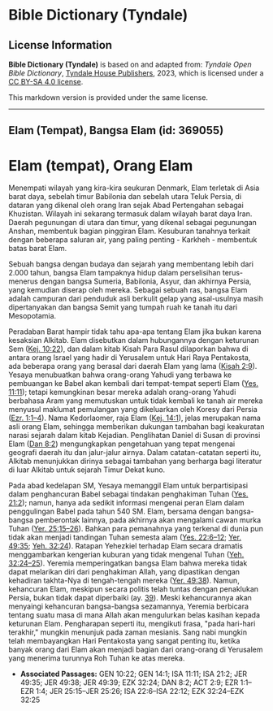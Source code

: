 # Bible Dictionary (Tyndale)

## License Information

**Bible Dictionary (Tyndale)** is based on and adapted from: _Tyndale Open Bible Dictionary_, [Tyndale House Publishers](https://tyndaleopenresources.com/), 2023, which is licensed under a [CC BY-SA 4.0 license](https://creativecommons.org/licenses/by-sa/4.0/legalcode.en).

This markdown version is provided under the same license.



--------------------------------

## Elam (Tempat), Bangsa Elam (id: 369055)

Elam (tempat), Orang Elam
=========================

Menempati wilayah yang kira\-kira seukuran Denmark, Elam terletak di Asia barat daya, sebelah timur Babilonia dan sebelah utara Teluk Persia, di dataran yang dikenal oleh orang Iran sejak Abad Pertengahan sebagai Khuzistan. Wilayah ini sekarang termasuk dalam wilayah barat daya Iran. Daerah pegunungan di utara dan timur, yang dikenal sebagai pegunungan Anshan, membentuk bagian pinggiran Elam. Kesuburan tanahnya terkait dengan beberapa saluran air, yang paling penting \- Karkheh \- membentuk batas barat Elam.

Sebuah bangsa dengan budaya dan sejarah yang membentang lebih dari 2\.000 tahun, bangsa Elam tampaknya hidup dalam perselisihan terus\-menerus dengan bangsa Sumeria, Babilonia, Asyur, dan akhirnya Persia, yang kemudian diserap oleh mereka. Sebagai sebuah ras, bangsa Elam adalah campuran dari penduduk asli berkulit gelap yang asal\-usulnya masih dipertanyakan dan bangsa Semit yang tumpah ruah ke tanah itu dari Mesopotamia.

Peradaban Barat hampir tidak tahu apa\-apa tentang Elam jika bukan karena kesaksian Alkitab. Elam disebutkan dalam hubungannya dengan keturunan Sem ([Kej. 10:22](https://ref.ly/Gen10:22)), dan dalam kitab Kisah Para Rasul dilaporkan bahwa di antara orang Israel yang hadir di Yerusalem untuk Hari Raya Pentakosta, ada beberapa orang yang berasal dari daerah Elam yang lama ([Kisah 2:9](https://ref.ly/Acts2:9)). Yesaya menubuatkan bahwa orang\-orang Yahudi yang terbawa ke pembuangan ke Babel akan kembali dari tempat\-tempat seperti Elam ([Yes. 11:11](https://ref.ly/Isa11:11)); tetapi kemungkinan besar mereka adalah orang\-orang Yahudi berbahasa Aram yang memutuskan untuk tidak kembali ke tanah air mereka menyusul maklumat pemulangan yang dikeluarkan oleh Koresy dari Persia ([Ezr. 1:1–4](https://ref.ly/Ezra1:1-Ezra1:4)). Nama Kedorlaomer, raja Elam ([Kej. 14:1](https://ref.ly/Gen14:1)), jelas merupakan nama asli orang Elam, sehingga memberikan dukungan tambahan bagi keakuratan narasi sejarah dalam kitab Kejadian. Penglihatan Daniel di Susan di provinsi Elam ([Dan 8:2](https://ref.ly/Dan8:2)) mengungkapkan pengetahuan yang tepat mengenai geografi daerah itu dan jalur\-jalur airnya. Dalam catatan\-catatan seperti itu, Alkitab menunjukkan dirinya sebagai tambahan yang berharga bagi literatur di luar Alkitab untuk sejarah Timur Dekat kuno.

Pada abad kedelapan SM, Yesaya memanggil Elam untuk berpartisipasi dalam penghancuran Babel sebagai tindakan penghakiman Tuhan ([Yes. 21:2](https://ref.ly/Isa21:2)); namun, hanya ada sedikit informasi mengenai peran Elam dalam penggulingan Babel pada tahun 540 SM. Elam, bersama dengan bangsa\-bangsa pemberontak lainnya, pada akhirnya akan mengalami cawan murka Tuhan ([Yer. 25:15–26](https://ref.ly/Jer25:15-Jer25:26)). Bahkan para pemanahnya yang terkenal di dunia pun tidak akan menjadi tandingan Tuhan semesta alam ([Yes. 22:6–12](https://ref.ly/Isa22:6-Isa22:12); [Yer. 49:35](https://ref.ly/Jer49:35); [Yeh. 32:24](https://ref.ly/Ezek32:24)). Ratapan Yehezkiel terhadap Elam secara dramatis menggambarkan kengerian kuburan yang tidak mengenal Tuhan ([Yeh. 32:24–25](https://ref.ly/Ezek32:24-Ezek32:25)). Yeremia memperingatkan bangsa Elam bahwa mereka tidak dapat melarikan diri dari penghakiman Allah, yang dipastikan dengan kehadiran takhta\-Nya di tengah\-tengah mereka ([Yer. 49:38](https://ref.ly/Jer49:38)). Namun, kehancuran Elam, meskipun secara politis telah tuntas dengan penaklukan Persia, bukan tidak dapat diperbaiki (ay. [39](https://ref.ly/Jer49:39)). Meski kehancurannya akan menyaingi kehancuran bangsa\-bangsa sezamannya, Yeremia berbicara tentang suatu masa di mana Allah akan mengulurkan belas kasihan kepada keturunan Elam. Pengharapan seperti itu, mengikuti frasa, "pada hari\-hari terakhir," mungkin menunjuk pada zaman mesianis. Sang nabi mungkin telah membayangkan Hari Pentakosta yang sangat penting itu, ketika banyak orang dari Elam akan menjadi bagian dari orang\-orang di Yerusalem yang menerima turunnya Roh Tuhan ke atas mereka.

* **Associated Passages:** GEN 10:22; GEN 14:1; ISA 11:11; ISA 21:2; JER 49:35; JER 49:38; JER 49:39; EZK 32:24; DAN 8:2; ACT 2:9; EZR 1:1–EZR 1:4; JER 25:15–JER 25:26; ISA 22:6–ISA 22:12; EZK 32:24–EZK 32:25

